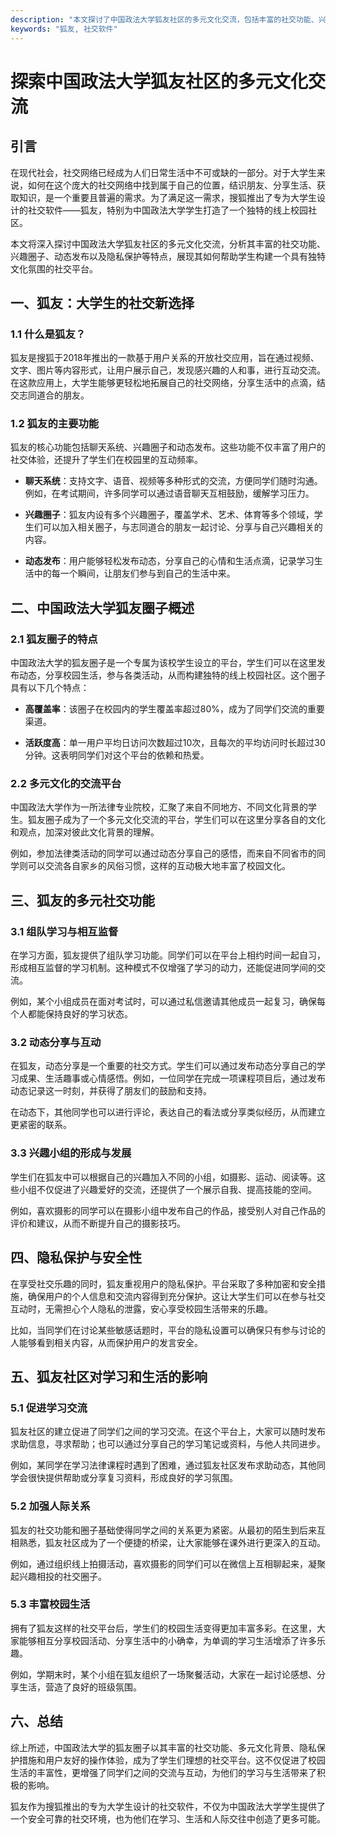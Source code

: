 ```yaml
---
description: "本文探讨了中国政法大学狐友社区的多元文化交流，包括丰富的社交功能、兴趣圈子和动态发布等特点。"
keywords: "狐友, 社交软件"
---
```

# 探索中国政法大学狐友社区的多元文化交流

## 引言

在现代社会，社交网络已经成为人们日常生活中不可或缺的一部分。对于大学生来说，如何在这个庞大的社交网络中找到属于自己的位置，结识朋友、分享生活、获取知识，是一个重要且普遍的需求。为了满足这一需求，搜狐推出了专为大学生设计的社交软件——狐友，特别为中国政法大学学生打造了一个独特的线上校园社区。

本文将深入探讨中国政法大学狐友社区的多元文化交流，分析其丰富的社交功能、兴趣圈子、动态发布以及隐私保护等特点，展现其如何帮助学生构建一个具有独特文化氛围的社交平台。

## 一、狐友：大学生的社交新选择

### 1.1 什么是狐友？

狐友是搜狐于2018年推出的一款基于用户关系的开放社交应用，旨在通过视频、文字、图片等内容形式，让用户展示自己，发现感兴趣的人和事，进行互动交流。在这款应用上，大学生能够更轻松地拓展自己的社交网络，分享生活中的点滴，结交志同道合的朋友。

### 1.2 狐友的主要功能

狐友的核心功能包括聊天系统、兴趣圈子和动态发布。这些功能不仅丰富了用户的社交体验，还提升了学生们在校园里的互动频率。

- **聊天系统**：支持文字、语音、视频等多种形式的交流，方便同学们随时沟通。例如，在考试期间，许多同学可以通过语音聊天互相鼓励，缓解学习压力。
  
- **兴趣圈子**：狐友内设有多个兴趣圈子，覆盖学术、艺术、体育等多个领域，学生们可以加入相关圈子，与志同道合的朋友一起讨论、分享与自己兴趣相关的内容。
  
- **动态发布**：用户能够轻松发布动态，分享自己的心情和生活点滴，记录学习生活中的每一个瞬间，让朋友们参与到自己的生活中来。

## 二、中国政法大学狐友圈子概述

### 2.1 狐友圈子的特点

中国政法大学的狐友圈子是一个专属为该校学生设立的平台，学生们可以在这里发布动态，分享校园生活，参与各类活动，从而构建独特的线上校园社区。这个圈子具有以下几个特点：

- **高覆盖率**：该圈子在校园内的学生覆盖率超过80%，成为了同学们交流的重要渠道。
  
- **活跃度高**：单一用户平均日访问次数超过10次，且每次的平均访问时长超过30分钟。这表明同学们对这个平台的依赖和热爱。

### 2.2 多元文化的交流平台

中国政法大学作为一所法律专业院校，汇聚了来自不同地方、不同文化背景的学生。狐友圈子成为了一个多元文化交流的平台，学生们可以在这里分享各自的文化和观点，加深对彼此文化背景的理解。

例如，参加法律类活动的同学可以通过动态分享自己的感悟，而来自不同省市的同学则可以交流各自家乡的风俗习惯，这样的互动极大地丰富了校园文化。

## 三、狐友的多元社交功能

### 3.1 组队学习与相互监督

在学习方面，狐友提供了组队学习功能。同学们可以在平台上相约时间一起自习，形成相互监督的学习机制。这种模式不仅增强了学习的动力，还能促进同学间的交流。

例如，某个小组成员在面对考试时，可以通过私信邀请其他成员一起复习，确保每个人都能保持良好的学习状态。

### 3.2 动态分享与互动

在狐友，动态分享是一个重要的社交方式。学生们可以通过发布动态分享自己的学习成果、生活趣事或心情感悟。例如，一位同学在完成一项课程项目后，通过发布动态记录这一时刻，并获得了朋友们的鼓励和支持。

在动态下，其他同学也可以进行评论，表达自己的看法或分享类似经历，从而建立更紧密的联系。

### 3.3 兴趣小组的形成与发展

学生们在狐友中可以根据自己的兴趣加入不同的小组，如摄影、运动、阅读等。这些小组不仅促进了兴趣爱好的交流，还提供了一个展示自我、提高技能的空间。

例如，喜欢摄影的同学可以在摄影小组中发布自己的作品，接受别人对自己作品的评价和建议，从而不断提升自己的摄影技巧。

## 四、隐私保护与安全性

在享受社交乐趣的同时，狐友重视用户的隐私保护。平台采取了多种加密和安全措施，确保用户的个人信息和交流内容得到充分保护。这让大学生们可以在参与社交互动时，无需担心个人隐私的泄露，安心享受校园生活带来的乐趣。

比如，当同学们在讨论某些敏感话题时，平台的隐私设置可以确保只有参与讨论的人能够看到相关内容，从而保护用户的发言安全。

## 五、狐友社区对学习和生活的影响

### 5.1 促进学习交流

狐友社区的建立促进了同学们之间的学习交流。在这个平台上，大家可以随时发布求助信息，寻求帮助；也可以通过分享自己的学习笔记或资料，与他人共同进步。

例如，某同学在学习法律课程时遇到了困难，通过狐友社区发布求助动态，其他同学会很快提供帮助或分享复习资料，形成良好的学习氛围。

### 5.2 加强人际关系

狐友的社交功能和圈子基础使得同学之间的关系更为紧密。从最初的陌生到后来互相熟悉，狐友社区成为了一个便捷的桥梁，让大家能够在课外进行更深入的互动。

例如，通过组织线上拍摄活动，喜欢摄影的同学们可以在微信上互相聊起来，凝聚起兴趣相投的社交圈子。

### 5.3 丰富校园生活

拥有了狐友这样的社交平台后，学生们的校园生活变得更加丰富多彩。在这里，大家能够相互分享校园活动、分享生活中的小确幸，为单调的学习生活增添了许多乐趣。

例如，学期末时，某个小组在狐友组织了一场聚餐活动，大家在一起讨论感想、分享生活，营造了良好的班级氛围。

## 六、总结

综上所述，中国政法大学的狐友圈子以其丰富的社交功能、多元文化背景、隐私保护措施和用户友好的操作体验，成为了学生们理想的社交平台。这不仅促进了校园生活的丰富性，更增强了同学们之间的交流与互动，为他们的学习与生活带来了积极的影响。

狐友作为搜狐推出的专为大学生设计的社交软件，不仅为中国政法大学学生提供了一个安全可靠的社交环境，也为他们在学习、生活和人际交往中创造了更多可能。
